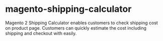 # magento-shipping-calculator
Magento 2 Shipping Calculator enables customers to check shipping cost on product page. Customers can quickly estimate the cost including shipping and checkout with easily.
